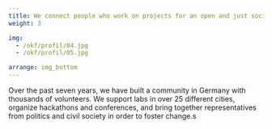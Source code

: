 ```yaml
---
title: We connect people who work on projects for an open and just society
weight: 3

img:
  - /okf/profil/04.jpg
  - /okf/profil/05.jpg

arrange: img_bottom
---
```

Over the past seven years, we have built a community in Germany with thousands of volunteers. We support labs in over 25 different cities, organize hackathons and conferences, and bring together representatives from politics and civil society in order to foster change.s